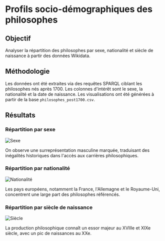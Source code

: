 # Profils socio-démographiques des philosophes

## Objectif
Analyser la répartition des philosophes par sexe, nationalité et siècle de naissance à partir des données Wikidata.

## Méthodologie
Les données ont été extraites via des requêtes SPARQL ciblant les philosophes nés après 1700. Les colonnes d'intérêt sont le sexe, la nationalité et la date de naissance. Les visualisations ont été générées à partir de la base `philosophes_post1700.csv`.

## Résultats

### Répartition par sexe
![Sexe](![image](https://github.com/user-attachments/assets/3558a113-a047-4cc5-badd-aa0a47a70cb3)
)

On observe une surreprésentation masculine marquée, traduisant des inégalités historiques dans l'accès aux carrières philosophiques.

### Répartition par nationalité
![Nationalité](../notebooks/images/plot_nationalite.png)

Les pays européens, notamment la France, l'Allemagne et le Royaume-Uni, concentrent une large part des philosophes référencés.

### Répartition par siècle de naissance
![Siècle](../notebooks/images/plot_siecle.png)

La production philosophique connaît un essor majeur au XVIIIe et XIXe siècle, avec un pic de naissances au XXe.
